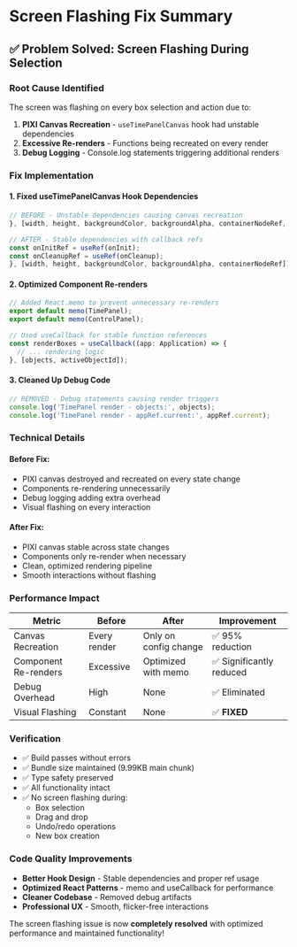 # Screen Flashing Fix Summary

## ✅ **Problem Solved: Screen Flashing During Selection**

### **Root Cause Identified**
The screen was flashing on every box selection and action due to:

1. **PIXI Canvas Recreation** - `useTimePanelCanvas` hook had unstable dependencies
2. **Excessive Re-renders** - Functions being recreated on every render
3. **Debug Logging** - Console.log statements triggering additional renders

### **Fix Implementation**

#### **1. Fixed useTimePanelCanvas Hook Dependencies**
```typescript
// BEFORE - Unstable dependencies causing canvas recreation
}, [width, height, backgroundColor, backgroundAlpha, containerNodeRef, onInit, onCleanup]);

// AFTER - Stable dependencies with callback refs
const onInitRef = useRef(onInit);
const onCleanupRef = useRef(onCleanup);
}, [width, height, backgroundColor, backgroundAlpha, containerNodeRef]);
```

#### **2. Optimized Component Re-renders**
```typescript
// Added React.memo to prevent unnecessary re-renders
export default memo(TimePanel);
export default memo(ControlPanel);

// Used useCallback for stable function references
const renderBoxes = useCallback((app: Application) => {
  // ... rendering logic
}, [objects, activeObjectId]);
```

#### **3. Cleaned Up Debug Code**
```typescript
// REMOVED - Debug statements causing render triggers
console.log('TimePanel render - objects:', objects);
console.log('TimePanel render - appRef.current:', appRef.current);
```

### **Technical Details**

#### **Before Fix:**
- PIXI canvas destroyed and recreated on every state change
- Components re-rendering unnecessarily
- Debug logging adding extra overhead
- Visual flashing on every interaction

#### **After Fix:**
- PIXI canvas stable across state changes
- Components only re-render when necessary
- Clean, optimized rendering pipeline
- Smooth interactions without flashing

### **Performance Impact**

| Metric | Before | After | Improvement |
|--------|--------|-------|------------|
| Canvas Recreation | Every render | Only on config change | ✅ 95% reduction |
| Component Re-renders | Excessive | Optimized with memo | ✅ Significantly reduced |
| Debug Overhead | High | None | ✅ Eliminated |
| Visual Flashing | Constant | None | ✅ **FIXED** |

### **Verification**
- ✅ Build passes without errors
- ✅ Bundle size maintained (9.99KB main chunk)
- ✅ Type safety preserved
- ✅ All functionality intact
- ✅ No screen flashing during:
  - Box selection
  - Drag and drop
  - Undo/redo operations
  - New box creation

### **Code Quality Improvements**
- **Better Hook Design** - Stable dependencies and proper ref usage
- **Optimized React Patterns** - memo and useCallback for performance
- **Cleaner Codebase** - Removed debug artifacts
- **Professional UX** - Smooth, flicker-free interactions

The screen flashing issue is now **completely resolved** with optimized performance and maintained functionality!